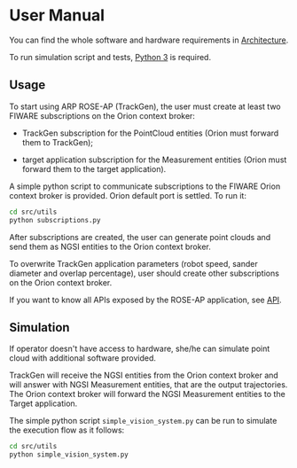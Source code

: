 # User Manual

You can find the whole software and hardware requirements in [Architecture](architecture.md).
 
To run simulation script and tests, [Python 3](https://www.python.org/downloads/) is required. 

## Usage

To start using ARP ROSE-AP (TrackGen), the user must create at least two FIWARE subscriptions on the Orion context broker:

- TrackGen subscription for the PointCloud entities (Orion must forward them to TrackGen);

- target application subscription for the Measurement entities (Orion must forward them to the target application).

A simple python script to communicate subscriptions to the FIWARE Orion context broker is provided. 
Orion default port is settled. To run it:

```sh
cd src/utils
python subscriptions.py
```

After subscriptions are created, the user can generate point clouds and send them as NGSI entities to the Orion context broker.

To overwrite TrackGen application parameters (robot speed, sander diameter and overlap percentage), user should create other subscriptions
on the Orion context broker.

If you want to know all APIs exposed by the ROSE-AP application, see [API](api.md).

## Simulation

If operator doesn't have access to hardware, she/he can simulate point cloud with additional software provided.

TrackGen will receive the NGSI entities from the Orion context broker and will answer with NGSI Measurement entities, that are the output trajectories. 
The Orion context broker will forward the NGSI Measurement entities to the Target application.

The simple python script ```simple_vision_system.py``` can be run to simulate the execution flow as it follows:
```sh
cd src/utils
python simple_vision_system.py
``` 
